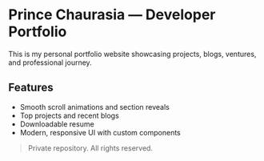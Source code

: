 # Prince Chaurasia — Developer Portfolio

This is my personal portfolio website showcasing projects, blogs, ventures, and professional journey.

## Features
- Smooth scroll animations and section reveals
- Top projects and recent blogs
- Downloadable resume
- Modern, responsive UI with custom components

> Private repository. All rights reserved.

